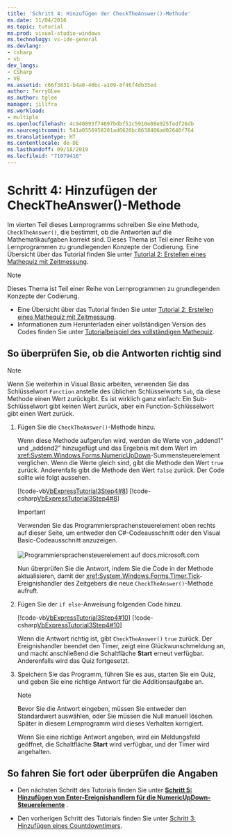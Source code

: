 ```yaml
---
title: 'Schritt 4: Hinzufügen der CheckTheAnswer()-Methode'
ms.date: 11/04/2016
ms.topic: tutorial
ms.prod: visual-studio-windows
ms.technology: vs-ide-general
ms.devlang:
- csharp
- vb
dev_langs:
- CSharp
- VB
ms.assetid: c66f3831-b4a0-40bc-a109-8f46f4db35ed
author: TerryGLee
ms.author: tglee
manager: jillfra
ms.workload:
- multiple
ms.openlocfilehash: 4c940893f74697bdbf51c5910e08e925fedf26db
ms.sourcegitcommit: 541a0556958201ad6626bc8638406ad02640f764
ms.translationtype: HT
ms.contentlocale: de-DE
ms.lasthandoff: 09/18/2019
ms.locfileid: "71079416"
---
```

# <a name="step-4-add-the-checktheanswer-method"></a>Schritt 4: Hinzufügen der CheckTheAnswer()-Methode

Im vierten Teil dieses Lernprogramms schreiben Sie eine Methode, `CheckTheAnswer()`, die bestimmt, ob die Antworten auf die Mathematikaufgaben korrekt sind. Dieses Thema ist Teil einer Reihe von Lernprogrammen zu grundlegenden Konzepte der Codierung. Eine Übersicht über das Tutorial finden Sie unter [Tutorial 2: Erstellen eines Mathequiz mit Zeitmessung](../ide/tutorial-2-create-a-timed-math-quiz.md).

> [!NOTE]
> Dieses Thema ist Teil einer Reihe von Lernprogrammen zu grundlegenden Konzepte der Codierung.
> - Eine Übersicht über das Tutorial finden Sie unter [Tutorial 2: Erstellen eines Mathequiz mit Zeitmessung](../ide/tutorial-2-create-a-timed-math-quiz.md).
> - Informationen zum Herunterladen einer vollständigen Version des Codes finden Sie unter [Tutorialbeispiel des vollständigen Mathequiz](https://code.msdn.microsoft.com/Complete-Math-Quiz-8581813c).

## <a name="to-verify-whether-the-answers-are-correct"></a>So überprüfen Sie, ob die Antworten richtig sind

> [!NOTE]
> Wenn Sie weiterhin in Visual Basic arbeiten, verwenden Sie das Schlüsselwort `Function` anstelle des üblichen Schlüsselworts `Sub`, da diese Methode einen Wert zurückgibt. Es ist wirklich ganz einfach: Ein Sub-Schlüsselwort gibt keinen Wert zurück, aber ein Function-Schlüsselwort gibt einen Wert zurück.

1. Fügen Sie die `CheckTheAnswer()`-Methode hinzu.

     Wenn diese Methode aufgerufen wird, werden die Werte von „addend1“ und „addend2“ hinzugefügt und das Ergebnis mit dem Wert im <xref:System.Windows.Forms.NumericUpDown>-Summensteuerelement verglichen. Wenn die Werte gleich sind, gibt die Methode den Wert `true` zurück. Anderenfalls gibt die Methode den Wert `false` zurück. Der Code sollte wie folgt aussehen.

     [!code-vb[VbExpressTutorial3Step4#8](../ide/codesnippet/VisualBasic/step-4-add-the-checktheanswer-parens-method_1.vb)]
     [!code-csharp[VbExpressTutorial3Step4#8](../ide/codesnippet/CSharp/step-4-add-the-checktheanswer-parens-method_1.cs)]

     > [!IMPORTANT]
     > Verwenden Sie das Programmiersprachensteuerelement oben rechts auf dieser Seite, um entweder den C#-Codeausschnitt oder den Visual Basic-Codeausschnitt anzuzeigen.<br><br>![Programmiersprachensteuerelement auf docs.microsoft.com](../ide/media/docs-programming-language-control.png)

     Nun überprüfen Sie die Antwort, indem Sie die Code in der Methode aktualisieren, damit der <xref:System.Windows.Forms.Timer.Tick>-Ereignishandler des Zeitgebers die neue `CheckTheAnswer()`-Methode aufruft.

2. Fügen Sie der `if else`-Anweisung folgenden Code hinzu.

     [!code-vb[VbExpressTutorial3Step4#10](../ide/codesnippet/VisualBasic/step-4-add-the-checktheanswer-parens-method_2.vb)]
     [!code-csharp[VbExpressTutorial3Step4#10](../ide/codesnippet/CSharp/step-4-add-the-checktheanswer-parens-method_2.cs)]

     Wenn die Antwort richtig ist, gibt `CheckTheAnswer()` `true` zurück. Der Ereignishandler beendet den Timer, zeigt eine Glückwunschmeldung an, und macht anschließend die Schaltfläche **Start** erneut verfügbar. Anderenfalls wird das Quiz fortgesetzt.

3. Speichern Sie das Programm, führen Sie es aus, starten Sie ein Quiz, und geben Sie eine richtige Antwort für die Additionsaufgabe an.

    > [!NOTE]
    > Bevor Sie die Antwort eingeben, müssen Sie entweder den Standardwert auswählen, oder Sie müssen die Null manuell löschen. Später in diesem Lernprogramm wird dieses Verhalten korrigiert.

     Wenn Sie eine richtige Antwort angeben, wird ein Meldungsfeld geöffnet, die Schaltfläche **Start** wird verfügbar, und der Timer wird angehalten.

## <a name="to-continue-or-review"></a>So fahren Sie fort oder überprüfen die Angaben

- Den nächsten Schritt des Tutorials finden Sie unter **[Schritt 5: Hinzufügen von Enter-Ereignishandlern für die NumericUpDown-Steuerelemente](../ide/step-5-add-enter-event-handlers-for-the-numericupdown-controls.md)** .

- Den vorherigen Schritt des Tutorials finden Sie unter [Schritt 3: Hinzufügen eines Countdowntimers](../ide/step-3-add-a-countdown-timer.md).
